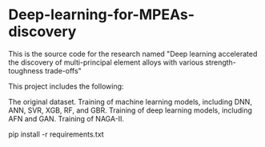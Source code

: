 # Deep-learning-for-MPEAs-discovery
This is the source code for the research named "Deep learning accelerated the discovery of multi-principal element alloys with various strength-toughness trade-offs"

This project includes the following:

The original dataset.
Training of machine learning models, including DNN, ANN, SVR, XGB, RF, and GBR.
Training of deep learning models, including AFN and GAN.
Training of NAGA-II.

pip install -r requirements.txt

